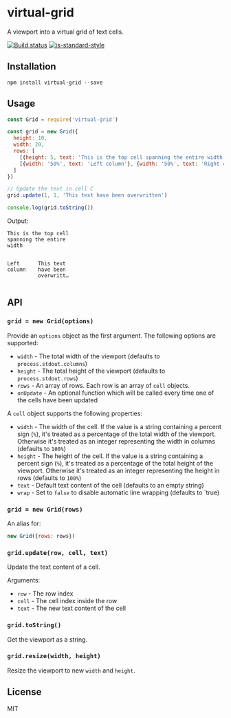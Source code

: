 # virtual-grid

A viewport into a virtual grid of text cells.

[![Build status](https://travis-ci.org/watson/virtual-grid.svg?branch=master)](https://travis-ci.org/watson/virtual-grid)
[![js-standard-style](https://img.shields.io/badge/code%20style-standard-brightgreen.svg?style=flat)](https://github.com/feross/standard)

## Installation

```
npm install virtual-grid --save
```

## Usage

```js
const Grid = require('virtual-grid')

const grid = new Grid({
  height: 10,
  width: 20,
  rows: [
    [{height: 5, text: 'This is the top cell spanning the entire width'}],
    [{width: '50%', text: 'Left column'}, {width: '50%', text: 'Right column'}]
  ]
})

// Update the text in cell C
grid.update(1, 1, 'This text have been overwritten')

console.log(grid.toString())
```

Output:

```
This is the top cell
spanning the entire
width


Left      This text
column    have been
          overwritt…


```

## API

### `grid = new Grid(options)`

Provide an `options` object as the first argument. The following options
are supported:

- `width` - The total width of the viewport (defaults to
  `process.stdout.columns`)
- `height` - The total height of the viewport (defaults to
  `process.stdout.rows`)
- `rows` - An array of rows. Each row is an array of `cell` objects.
- `onUpdate` - An optional function which will be called every time one
  of the cells have been updated

A `cell` object supports the following properties:

- `width` - The width of the cell. If the value is a string containing a
  percent sign (`%`), it's treated as a percentage of the total width of
  the viewport. Otherwise it's treated as an integer representing the
  width in columns (defaults to `100%`)
- `height` - The height of the cell. If the value is a string containing
  a percent sign (`%`), it's treated as a percentage of the total height
  of the viewport. Otherwise it's treated as an integer representing the
  height in rows (defaults to `100%`)
- `text` - Default text content of the cell (defaults to an empty
  string)
- `wrap` - Set to `false` to disable automatic line wrapping (defaults
  to `true)

### `grid = new Grid(rows)`

An alias for:

```js
new Grid({rows: rows})
```

### `grid.update(row, cell, text)`

Update the text content of a cell.

Arguments:

- `row` - The row index
- `cell` - The cell index inside the row
- `text` - The new text content of the cell

### `grid.toString()`

Get the viewport as a string.

### `grid.resize(width, height)`

Resize the viewport to new `width` and `height`.

## License

MIT

